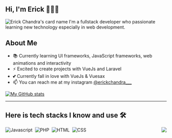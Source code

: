 ## Hi, I'm Erick 👨🏻‍💻

![Erick Chandra's card name](https://cardivo.vercel.app/api?name=Erick%20Chandra&description=Learning%20with%20infinite%20curiousity&image=https://avatars.githubusercontent.com/u/58076160?v=4&backgroundColor=%23ecf0f1&instagram=erickchandra___&linkedin=Erick%20Chandra&github=erickchann&pattern=hideout&colorPattern=%23eaeaea)
I'm a fullstack developer who passionate learning new technology especially in web development.

## About Me
- 📚 Currently learning UI frameworks, JavaScript frameworks, web animations and interactivity
- ⚡ Excited to create projects with VueJs and Laravel
- 💕 Currently fall in love with VueJs & Vuesax
- 📫 You can reach me at my instagram [@erickchandra___](https://instagram.com/erickchandra___)

[![My GitHub stats](https://github-readme-stats.vercel.app/api?username=erickchann)](https://github.com/erickchann/erickchann)

---

## Here is tech stacks I know and use 🛠
<img src="https://github-readme-stats.vercel.app/api/top-langs/?username=erickchann&langs_count=10" align="right">

![Javascript](https://img.shields.io/badge/-Javascript-111827?style=flat&logo=javascript)&nbsp;
![PHP](https://img.shields.io/badge/-PHP-2f1a47?style=flat&logo=php)&nbsp;
![HTML](https://img.shields.io/badge/-HTML-2f1a47?style=flat&logo=HTML5)&nbsp;
![CSS](https://img.shields.io/badge/-CSS-2f1a47?style=flat&logo=CSS3)&nbsp;
